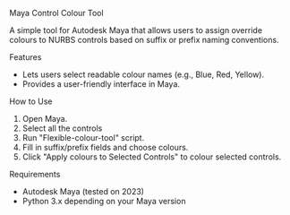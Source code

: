 Maya Control Colour Tool

A simple tool for Autodesk Maya that allows users to assign override colours to NURBS controls based on suffix or prefix naming conventions.

Features
- Lets users select readable colour names (e.g., Blue, Red, Yellow).
- Provides a user-friendly interface in Maya.

How to Use
1. Open Maya.
2. Select all the controls
3. Run "Flexible-colour-tool" script.
4. Fill in suffix/prefix fields and choose colours.
5. Click "Apply colours to Selected Controls" to colour selected controls.

Requirements
- Autodesk Maya (tested on 2023)
- Python 3.x depending on your Maya version


